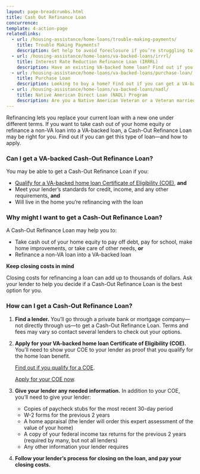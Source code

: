 ```yaml
---
layout: page-breadcrumbs.html
title: Cash Out Refinance Loan
concurrence: 
template: 4-action-page
relatedlinks:
  - url: /housing-assistance/home-loans/trouble-making-payments/
    title: Trouble Making Payments?
    description: Get help to avoid foreclosure if you’re struggling to make your monthly mortgage payments.
  - url: /housing-assistance/home-loans/va-backed-loans/irrrl/
    title: Interest Rate Reduction Refinance Loan (IRRRL)
    description: Have an existing VA-backed home loan? Find out if you can get a VA-backed IRRRL to help reduce your monthly payments or make them more stable.
  - url: /housing-assistance/home-loans/va-backed-loans/purchase-loan/
    title: Purchase Loan
    description: Looking to buy a home? Find out if you can get a VA-backed Purchase Loan and get better terms than with a private lender loan. 
  - url: /housing-assistance/home-loans/va-backed-loans/nadl/
    title: Native American Direct Loan (NADL) Program
    description: Are you a Native American Veteran or a Veteran married to a Native American? Find out if you can get our NADL to buy, build, or improve a home on Federal Trust Land.
---
```


<div class="va-introtext">

Refinancing lets you replace your current loan with a new one under different terms. If you want to take cash out of your home equity or refinance a non-VA loan into a VA-backed loan, a Cash-Out Refinance Loan may be right for you. Find out if you can get this type of loan—and how to apply.

</div>

<div class="feature">

### Can I get a VA-backed Cash-Out Refinance Loan?

You may be able to get a Cash-Out Refinance Loan if you:

-	[Qualify for a VA-backed home loan Certificate of Eligibility (COE)](/housing-assistance/home-loans/eligibility), **and**
-	Meet your lender’s standards for credit, income, and any other requirements, **and**
-	Will live in the home you’re refinancing with the loan

</div>

### Why might I want to get a Cash-Out Refinance Loan?

A Cash-Out Refinance Loan may help you to:

-	Take cash out of your home equity to pay off debt, pay for school, make home improvements, or take care of other needs, **or**
-	Refinance a non-VA loan into a VA-backed loan

**Keep closing costs in mind**

Closing costs for refinancing a loan can add up to thousands of dollars. Ask your lender to help you decide if a Cash-Out Refinance Loan is the best option for you.

### How can I get a Cash-Out Refinance Loan?

<ol class="process">
<li class="step one">

**Find a lender.** You’ll go through a private bank or mortgage company—not directly through us—to get a Cash-Out Refinance Loan. Terms and fees may vary so contact several lenders to check out your options.

</li>

<li class="step two">

**Apply for your VA-backed home loan Certificate of Eligibility (COE).** You’ll need to show your COE to your lender as proof that you qualify for the home loan benefit.

[Find out if you qualify for a COE](/housing-assistance/home-loans/eligibility).

[Apply for your COE now](/housing-assistance/home-loans/apply-for-certificate-of-eligibility).

</li>

<li class="step three">

**Give your lender any needed information.** In addition to your COE, you’ll need to give your lender:
-	Copies of paycheck stubs for the most recent 30-day period
-	W-2 forms for the previous 2 years
-	A home appraisal (the lender will order this expert assessment of the value of your home)
-	A copy of your federal income tax returns for the previous 2 years (required by many, but not all lenders)
-	Any other information your lender requires

</li>

<li class="step last four">

**Follow your lender’s process for closing on the loan, and pay your closing costs.** 

</li>
</ol>


